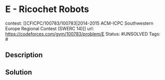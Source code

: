 # E - Ricochet Robots

contest: [[CFICPC/100783/100783|2014-2015 ACM-ICPC Southwestern Europe Regional Contest (SWERC 14)]]
url: https://codeforces.com/gym/100783/problem/E
Status: #UNSOLVED
Tags: #

## Description

## Solution

